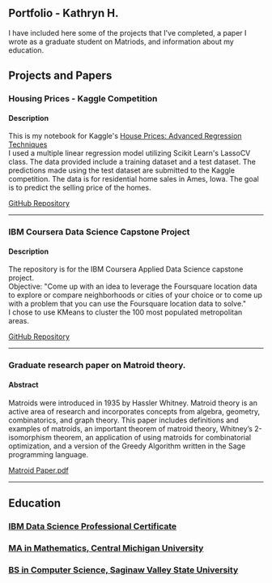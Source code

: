 ## Portfolio - Kathryn H.

I have included here some of the projects that I've completed, a paper I wrote as a graduate student on Matriods, and information about my education.

## Projects and Papers

### Housing Prices - Kaggle Competition
#### Description
This is my notebook for Kaggle's <a href='https://www.kaggle.com/c/house-prices-advanced-regression-techniques/overview/evaluation' target='_blank'>House Prices: Advanced Regression Techniques</a>  
I used a multiple linear regression model utilizing Scikit Learn's LassoCV class.
The data provided include a training dataset and a test dataset. The predictions made using the test dataset are submitted to the Kaggle competition. The data is for residential home sales in Ames, Iowa. The goal is to predict the selling price of the homes.

<a href='https://github.com/KathrynDH/Housing-Prices-Kaggle' target='_blank'>GitHub Repository</a>

***

### IBM Coursera Data Science Capstone Project
#### Description
The repository is for the IBM Coursera Applied Data Science capstone project.  
Objective: "Come up with an idea to leverage the Foursquare location data to explore or compare neighborhoods or cities of your choice or to come up with a problem that you can use the Foursquare location data to solve."  
I chose to use KMeans to cluster the 100 most populated metropolitan areas.  

<a href='https://github.com/KathrynDH/IBMCapstoneFinalProject' target='_blank'>GitHub Repository</a>

***

### Graduate research paper on Matroid theory.
#### Abstract
Matroids were introduced in 1935 by Hassler Whitney. Matroid theory is an active area of research and incorporates concepts from algebra, geometry, combinatorics, and graph theory. This paper includes definitions and examples of matroids, an important theorem of matroid theory, Whitney’s 2-isomorphism theorem, an application of using matroids for combinatorial optimization, and a version of the Greedy Algorithm written in the Sage programming language.

<a href='matroidPaper%20-%20Copy.pdf' target='_blank'>Matroid Paper.pdf</a>

***

## Education

### <a href='https://www.youracclaim.com/badges/fe62d181-7ef5-4271-a69f-ebbfb4e24d74' target='_blank'>IBM Data Science Professional Certificate</a>

### <a href='https://www.cmich.edu/colleges/se/math/Graduate%20Programs/Pages/Master-of-Arts-in-Mathematics.aspx' target='_blank'>MA in Mathematics, Central Michigan University</a>

### <a href='https://www.svsu.edu/cs/' target='_blank'>BS in Computer Science, Saginaw Valley State University</a>
